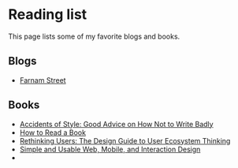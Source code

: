 # Reading list
This page lists some of my favorite blogs and books.

## Blogs
- [Farnam Street](https://fs.blog/)

## Books
- [Accidents of Style: Good Advice on How Not to Write Badly](https://www.amazon.com/Accidents-Style-Advice-Write-Badly-ebook/dp/B003P8QDC8/ref=sr_1_1?crid=2XOB3QMKVG7D6&dib=eyJ2IjoiMSJ9.r_p6C4UlR_GqTOyulw_FLVkzVlALdSviXTF0jx9XztD5CGGv526_WDGs2J3eDrbMMO6i5ozxQNUOz7xyTeHLmp0EK7tG55ccbxP4Y7uYcRJlFV4NenkWZwyHR4sjIYSjumKGfzDy24PlC5bO4RXZQsovqT4rwsNzyN64QYYIf3O1JZdNbMxYUIxzr0zLyrTB9D33TdacOLRif-IPJ02nej0YRZsvhCdpUkRLMWH7fbs.oAF3wXT_e7ldbb1lgmPcKKnmMkJJrIEAEpGFgtFHd9o&dib_tag=se&keywords=accidents+of+style&qid=1750622276&sprefix=accidents+of+style%2Caps%2C134&sr=8-1)
- [How to Read a Book](https://www.amazon.com/How-Read-Book-Classic-Intelligent/dp/0671212095/ref=sr_1_2?crid=1CWBYL0B2A9X5&dib=eyJ2IjoiMSJ9.wPH_DkzhCkn2mVS-5-GQ3ClJIU10Fti2ap4eYzYElfsNRtd9wiGjiU-EcH-UqJb2Jx3hmyc2gUsY-miZKL4u680U3cDYK18xVSwQPbzN00FLJDTVLXKQes3SYzPssd2DzRgQNOPuO9YcHU7QLIdPQhG6pDsqPU3YpcczRScBmDETagvUGvOOxKjs9iXXMhYR99ie732pD0JevjdwpO6gMyc3kauQiatScJwgG2qyqjw.tsoyAr1t1kBa2m5AaQCYlfSnGFfnDd6_TmrUrc5y_Yg&dib_tag=se&keywords=how+to+read+a+book&qid=1750622158&s=books&sprefix=how+to+read+a+book%2Cstripbooks%2C145&sr=1-2)
- [Rethinking Users: The Design Guide to User Ecosystem Thinking](https://www.amazon.com/Rethinking-Users-Design-Ecosystem-Thinking/dp/9063695810)
- [Simple and Usable Web, Mobile, and Interaction Design](https://www.amazon.com/Simple-Usable-Mobile-Interaction-Design/dp/0134777603/ref=sr_1_2?crid=3DGKEPODOUNAP&dib=eyJ2IjoiMSJ9.U-DSPoee9uffTgkJF-JMV2nxRVvMbCtlwbGIK6B1UgloU12o5P5NebiKvV6FwFbdU6rfVbGTwv93fmdHSHTxO04wgoB63hsB7f6vpJbb6xg4-9SOoyBNxJtKplkelZBCeyaOpByIveRf8VQlFYxfuriK3JchKIWqUeIqbc92lOr4eKBDzXDYyOParuIYa2mtYDqe9m_UAOR31XnCW6KV6Dh1TrSsF-el132M4jN3BcY.zK-8p6U7AGxjXjejLU9VbeqRfuPv5jAyIR1NgfHiiMo&dib_tag=se&keywords=simple+and+usable&qid=1750622113&s=books&sprefix=simple+and+usable%2Cstripbooks%2C143&sr=1-2)
-

